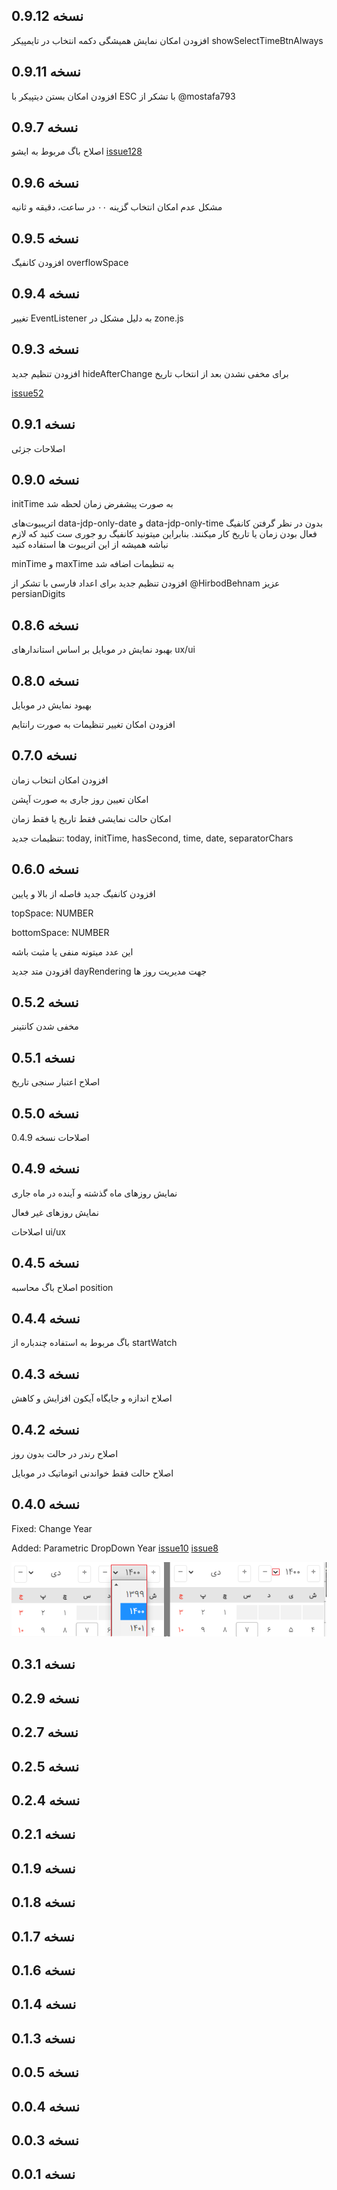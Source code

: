 
## نسخه 0.9.12

افزودن امکان نمایش همیشگی دکمه انتخاب در تایمپیکر showSelectTimeBtnAlways

## نسخه 0.9.11

افزودن امکان بستن دیتپیکر با ESC با تشکر از @mostafa793

## نسخه 0.9.7

اصلاح باگ مربوط به ایشو [issue128](https://github.com/majidh1/JalaliDatePicker/issues/128)

## نسخه 0.9.6

مشکل عدم امکان انتخاب گزینه ۰۰ در ساعت، دقیقه و ثانیه

## نسخه 0.9.5

افزودن کانفیگ overflowSpace

## نسخه 0.9.4

تغییر EventListener به دلیل مشکل در zone.js

## نسخه 0.9.3

افزودن تنظیم جدید hideAfterChange برای مخفی  نشدن بعد از انتخاب تاریخ

[issue52](https://github.com/majidh1/JalaliDatePicker/issues/52)

## نسخه 0.9.1

اصلاحات جزئی

## نسخه 0.9.0

initTime به صورت پیشفرض زمان لحظه شد

اتریبیوت‌های data-jdp-only-date و data-jdp-only-time بدون در نظر گرفتن کانفیگ فعال بودن زمان یا تاریخ کار میکنند. بنابراین میتونید کانفیگ رو جوری ست کنید که لازم نباشه همیشه از این اتریبوت ها استفاده کنید

minTime و maxTime به تنظیمات اضافه شد

افزودن تنظیم جدید برای اعداد فارسی با تشکر از @HirbodBehnam عزیز persianDigits

## نسخه 0.8.6

بهبود نمایش در موبایل بر اساس استاندارهای ux/ui

## نسخه 0.8.0

بهبود نمایش در موبایل

افزودن امکان تغییر تنظیمات به صورت رانتایم

## نسخه 0.7.0

افزودن امکان انتخاب زمان

امکان تعیین روز جاری به صورت آپشن

امکان حالت نمایشی فقط تاریخ یا فقط زمان

تنظیمات جدید: today, initTime, hasSecond, time, date, separatorChars

## نسخه 0.6.0

افزودن کانفیگ جدید فاصله از بالا و پایین

topSpace: NUMBER

bottomSpace: NUMBER

این عدد میتونه منفی یا مثبت باشه

افزودن متد جدید dayRendering جهت مدیریت روز ها

## نسخه 0.5.2

مخفی شدن کانتینر

## نسخه 0.5.1

اصلاح اعتبار سنجی تاریخ

## نسخه 0.5.0

اصلاحات نسخه 0.4.9

## نسخه 0.4.9

نمایش روزهای ماه گذشته و آینده در ماه جاری

نمایش روزهای غیر فعال

اصلاحات ui/ux

## نسخه 0.4.5

اصلاح باگ محاسبه position

## نسخه 0.4.4

باگ مربوط به استفاده چندباره از startWatch

## نسخه 0.4.3

اصلاح اندازه و جایگاه آیکون افزایش و کاهش

## نسخه 0.4.2

اصلاح رندر در حالت بدون روز

اصلاح حالت فقط خواندنی اتوماتیک در موبایل

## نسخه 0.4.0

Fixed: 
Change Year

Added:
Parametric DropDown Year 
[issue10](https://github.com/majidh1/JalaliDatePicker/issues/10#issue-957473182)
[issue8](https://github.com/majidh1/JalaliDatePicker/issues/8#issue-941977061)

<img src="res/DropDownAdded.png" />

## نسخه 0.3.1
## نسخه 0.2.9
## نسخه 0.2.7
## نسخه 0.2.5
## نسخه 0.2.4
## نسخه 0.2.1
## نسخه 0.1.9
## نسخه 0.1.8
## نسخه 0.1.7
## نسخه 0.1.6
## نسخه 0.1.4
## نسخه 0.1.3
## نسخه 0.0.5
## نسخه 0.0.4
## نسخه 0.0.3
## نسخه 0.0.1
